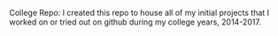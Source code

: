 College Repo: 
I created this repo to house all of my initial projects that I worked on or tried out on github during my college years, 2014-2017.